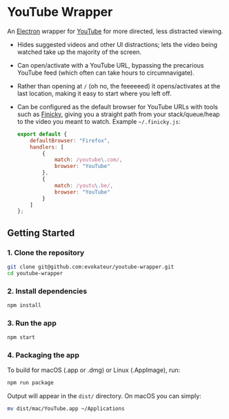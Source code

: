 # YouTube Wrapper

An [Electron](https://www.electronjs.org/) wrapper for [YouTube](https://youtube.com)
for more directed, less distracted viewing.

- Hides suggested videos and other UI distractions; lets the video being watched take up the majority of the screen.

- Can open/activate with a YouTube URL, bypassing the precarious YouTube feed (which often can take hours to circumnavigate).

- Rather than opening at `/` (oh no, the feeeeeed) it opens/activates at the last location, making it easy to start where you left off.

- Can be configured as the default browser for YouTube URLs with tools such as [Finicky](https://github.com/johnste/finicky), giving you a straight path from your stack/queue/heap to the video you meant to watch. 
  Example `~/.finicky.js`:
  ```javascript
  export default {
      defaultBrowser: "Firefox",
      handlers: [
          {
              match: /youtube\.com/,
              browser: "YouTube"
          },
          {
              match: /youtu\.be/,
              browser: "YouTube"
          }
      ]
  };
  ```
  
## Getting Started

### 1. Clone the repository

```bash
git clone git@github.com:evokateur/youtube-wrapper.git
cd youtube-wrapper
```

### 2. Install dependencies

```bash
npm install
```

### 3. Run the app

```bash
npm start
```

### 4. Packaging the app

To build for macOS (.app or .dmg) or Linux (.AppImage), run:

```bash
npm run package
```

Output will appear in the `dist/` directory. On macOS you can simply:
```sh
mv dist/mac/YouTube.app ~/Applications
```


